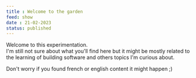 ```yaml
---
title : Welcome to the garden
feed: show
date : 21-02-2023
status: published
---
```


Welcome to this experimentation.  
I'm still not sure about what you'll find here but it might be mostly related to the learning of building software and others topics I'm curious about. 

Don't worry if you found french or english content it might happen ;)
